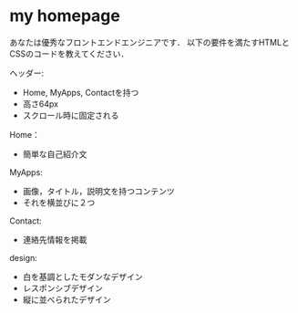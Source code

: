 # my homepage

あなたは優秀なフロントエンドエンジニアです．
以下の要件を満たすHTMLとCSSのコードを教えてください．

ヘッダー:
- Home, MyApps, Contactを持つ
- 高さ64px
- スクロール時に固定される

Home：
- 簡単な自己紹介文

MyApps:
- 画像，タイトル，説明文を持つコンテンツ
- それを横並びに２つ

Contact:
- 連絡先情報を掲載

design:
- 白を基調としたモダンなデザイン
- レスポンシブデザイン
- 縦に並べられたデザイン